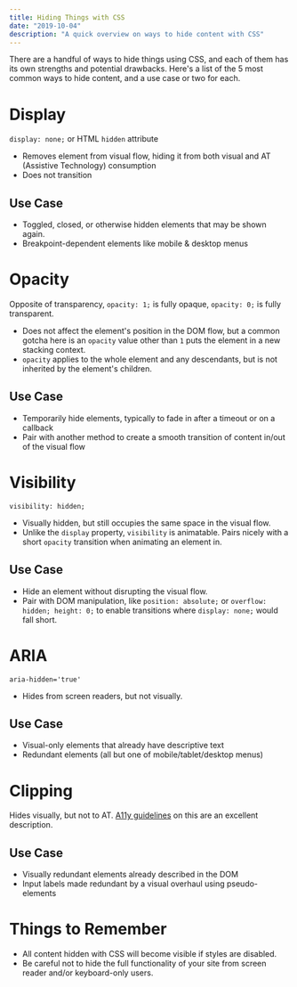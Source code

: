 ```yaml
---
title: Hiding Things with CSS
date: "2019-10-04"
description: "A quick overview on ways to hide content with CSS"
---
```


There are a handful of ways to hide things using CSS, and each of them has its own strengths and potential drawbacks. Here's a list of the 5 most common ways to hide content, and a use case or two for each.

# Display

`display: none;` or HTML `hidden` attribute

- Removes element from visual flow, hiding it from both visual and AT (Assistive Technology) consumption
- Does not transition

## Use Case

- Toggled, closed, or otherwise hidden elements that may be shown again.
- Breakpoint-dependent elements like mobile & desktop menus

# Opacity

Opposite of transparency, `opacity: 1;` is fully opaque, `opacity: 0;` is fully transparent.

- Does not affect the element's position in the DOM flow, but a common gotcha here is an `opacity` value other than `1` puts the element in a new stacking context.
- `opacity` applies to the whole element and any descendants, but is not inherited by the element's children.

## Use Case

- Temporarily hide elements, typically to fade in after a timeout or on a callback
- Pair with another method to create a smooth transition of content in/out of the visual flow

# Visibility

`visibility: hidden;`

- Visually hidden, but still occupies the same space in the visual flow.
- Unlike the `display` property, `visibility` is animatable. Pairs nicely with a short `opacity` transition when animating an element in.

## Use Case

- Hide an element without disrupting the visual flow.
- Pair with DOM manipulation, like `position: absolute;` or `overflow: hidden; height: 0;` to enable transitions where `display: none;` would fall short.

# ARIA

`aria-hidden='true'`

- Hides from screen readers, but not visually.

## Use Case

- Visual-only elements that already have descriptive text
- Redundant elements (all but one of mobile/tablet/desktop menus)

# Clipping

Hides visually, but not to AT. [A11y guidelines](https://a11y-guidelines.orange.com/web_EN/exemples/masquage/index.html) on this are an excellent description.

## Use Case

- Visually redundant elements already described in the DOM
- Input labels made redundant by a visual overhaul using pseudo-elements

# Things to Remember

- All content hidden with CSS will become visible if styles are disabled.
- Be careful not to hide the full functionality of your site from screen reader and/or keyboard-only users.
